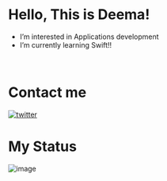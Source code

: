 # Hello, This is Deema!

- I’m interested in Applications development
- I’m currently learning Swift!!
<br/>

 # Contact me
 
 [![twitter](https://img.shields.io/badge/Twitter-1DA1F2?style=for-the-badge&logo=twitter&logoColor=white)](https://twitter.com/Deema_os)
 
 # My Status
 
 ![image](https://github-readme-stats-git-masterrstaa-rickstaa.vercel.app/api?username=Deemaaalosaimi)
 
 
<!---
Deemaaalosaimi/Deemaaalosaimi is a ✨ special ✨ repository because its `README.md` (this file) appears on your GitHub profile.
You can click the Preview link to take a look at your changes.
--->

